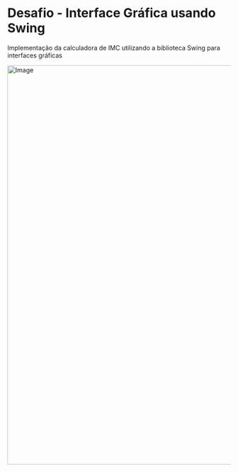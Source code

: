 # Desafio - Interface Gráfica usando Swing

Implementação da calculadora de IMC utilizando a biblioteca Swing para interfaces gráficas

<img src="https://github.com/dcalds/java-intro/tree/master/paradigmas-de-programacao/src/br/ufma/ecp/calculadoraimc/test.jpg" alt="Image" width="900" text-center>